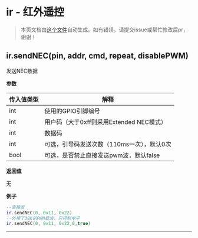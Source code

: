 # ir - 红外遥控

> 本页文档由[这个文件](https://gitee.com/openLuat/LuatOS/tree/master/luat/modules/luat_lib_ir.c)自动生成。如有错误，请提交issue或帮忙修改后pr，谢谢！

## ir.sendNEC(pin, addr, cmd, repeat, disablePWM)

发送NEC数据

**参数**

|传入值类型|解释|
|-|-|
|int|使用的GPIO引脚编号|
|int|用户码（大于0xff则采用Extended NEC模式）|
|int|数据码|
|int|可选，引导码发送次数（110ms一次），默认0次|
|bool|可选，是否禁止直接发送pwm波，默认false|

**返回值**

无

**例子**

```lua
--直接发
ir.sendNEC(0, 0x11, 0x22)
--外接了38K的PWM载波，只控制电平
ir.sendNEC(0, 0x11, 0x22,0,true)

```

---

